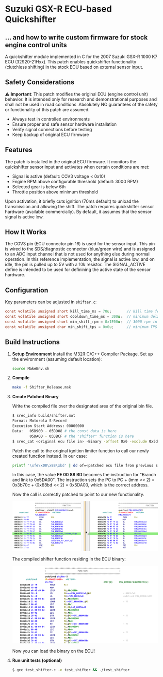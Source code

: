# Suzuki GSX-R ECU-based Quickshifter
## ... and how to write custom firmware for stock engine control units

A quickshifter module implemented in C for the 2007 Suzuki GSX-R 1000 K7 ECU (32920-21Hxx). This patch enables quickshifter functionality (clutchless shifting) in the stock ECU based on external sensor input.

## Safety Considerations

⚠️ **Important**: This patch modifies the original ECU (engine control unit) behavior. It is intended only for research and demonstrational purposes and shall not be used in road conditions. Absolutely NO guarantees of the safety or functionality of this patch are assumed.

- Always test in controlled environments
- Ensure proper and safe sensor hardware installation
- Verify signal connections before testing
- Keep backup of original ECU firmware

## Features

The patch is installed in the original ECU firmware. It monitors the quickshifter sensor input and activates when certain conditions are met:
- Signal is active (default: COV3 voltage < 0x10)
- Engine RPM above configurable threshold (default: 3000 RPM)
- Selected gear is below 6th
- Throttle position above minimum threshold

Upon activation, it briefly cuts ignition (70ms default) to unload the transmission and allowing the shift. The patch requires quickshifter sensor hardware (available commercially). By default, it assumes that the sensor signal is active low.

## How It Works

The COV3 pin (ECU connector pin 16) is used for the sensor input. This pin is wired to the SDS/diagnostic connector (blue/green wire) and is assigned to an ADC input channel that is not used for anything else during normal operation. In this reference implementation, the signal is active low, and on idle, the pin is pulled up to 5V with a 10k resistor. The SIGNAL_ACTIVE define is intended to be used for definining the active state of the sensor hardware.

## Configuration

Key parameters can be adjusted in `shifter.c`:

```c
const volatile unsigned short kill_time_ms = 70u;       // kill time for all gears
const volatile unsigned short cooldown_time_ms = 300u;  // minimum delay between shifts to avoid glitches
const volatile unsigned short min_shift_rpm = 0x1E00u;  // 3000 rpm in ECU units, i.e. scaled up by 2.56
const volatile unsigned char min_shift_tps = 0x0u;      // minimum TPS position to allow shifts
```

## Build Instructions

1. **Setup Environment**
    Install the M32R C/C++ Compiler Package. Set up the environment (assuming default location):
    ```bash
    source MakeEnv.sh
    ```

2. **Compile**
   ```bash
   make -f Shifter_Release.mak
   ```

3. **Create Patched Binary**

    Write the compiled file over the designated area of the original bin file.
    ```bash
    $ srec_info build/shifter.mot
    Format: Motorola S-Record
    Execution Start Address: 00000000
    Data:   05D900 - 05D908 # the const data is here
            05DA00 - 05DBCF # the "shifter" function is here
   $ srec_cat <original ecu file in> -Binary -offset 0x0 -exclude 0x5d900 0x5dbff build/shifter.mot -o <patched ecu file out> -Binary
   ```
   Patch the call to the original ignition limiter function to call our newly created function instead. In our case:
   ```bash
   printf '\xfe\x00\x88\xbd' | dd of=<patched ecu file from previous step> bs=1 seek=$((0x3b70c)) conv=notrunc
   ```
   In this case, the value **FE 00 88 BD** becomes the instruction for "Branch and link to 0x5DA00". The instruction sets the PC to PC + (imm << 2) = 0x3b70c + (0x88bd << 2) = 0x5DA00, which is the correct address.

   Now the call is correctly patched to point to our new functionality:

   ![Disassembly diff showing the function call patch](diff.png)

   The compiled shifter function residing in the ECU binary:

   ![Shifter function disassembly](func.png)

   Now you can load the binary on the ECU!

4. **Run unit tests (optional)**
    ```bash
    $ gcc test_shifter.c -o test_shifter && ./test_shifter
   ```
